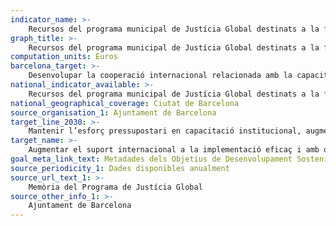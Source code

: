 ```yaml
---
indicator_name: >-
    Recursos del programa municipal de Justícia Global destinats a la formació i capacitació institucional d’autoritats Locals i de societat civil per la implantació dels ODS
graph_title: >-
    Recursos del programa municipal de Justícia Global destinats a la formació i capacitació institucional d’autoritats Locals i de societat civil per la implantació dels ODS
computation_units: Euros
barcelona_target: >-
    Desenvolupar la cooperació internacional relacionada amb la capacitació i la millora institucional per a la implantació dels ODS 
national_indicator_available: >-
    Recursos del programa municipal de Justícia Global destinats a la formació i capacitació institucional d’autoritats Locals i de societat civil per la implantació dels ODS
national_geographical_coverage: Ciutat de Barcelona
source_organisation_1: Ajuntament de Barcelona
target_line_2030: >-
    Mantenir l’esforç pressupostari en capacitació institucional, augmentant la coordinació dels projectes amb les autoritats locals per la generació d’instruments que sumin esforços en l’assoliment dels ODS
target_name: >-
    Augmentar el suport internacional a la implementació eficaç i amb objectius concrets de programes de formació als països en desenvolupament per tal de donar suport als plans nacionals orientats a aplicar tots els Objectius de Desenvolupament Sostenible, mitjançant, entre d’altres, la cooperació nord-sud, sud-sud i triangular 
goal_meta_link_text: Metadades dels Objetius de Desenvolupament Sostenible de les Nacions Unides (pdf 894kB)
source_periodicity_1: Dades disponibles anualment
source_url_text_1: >-
    Memòria del Programa de Justícia Global
source_other_info_1: >-
    Ajuntament de Barcelona
---
```

